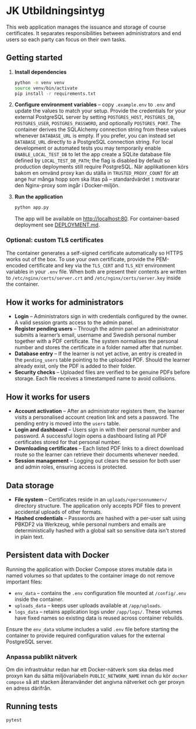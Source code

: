 # JK Utbildningsintyg

This web application manages the issuance and storage of course certificates. It separates responsibilities between administrators and end users so each party can focus on their own tasks.

## Getting started

1. **Install dependencies**
   ```bash
   python -m venv venv
   source venv/bin/activate
   pip install -r requirements.txt
   ```
2. **Configure environment variables** – copy `.example.env` to `.env` and update the values to match your setup. Provide the credentials for your external PostgreSQL server by setting `POSTGRES_HOST`, `POSTGRES_DB`, `POSTGRES_USER`, `POSTGRES_PASSWORD`, and optionally `POSTGRES_PORT`. The container derives the SQLAlchemy connection string from these values whenever `DATABASE_URL` is empty. If you prefer, you can instead set `DATABASE_URL` directly to a PostgreSQL connection string. For local development or automated tests you may temporarily enable `ENABLE_LOCAL_TEST_DB` to let the app create a SQLite database file defined by `LOCAL_TEST_DB_PATH`; the flag is disabled by default so production deployments still require PostgreSQL. När applikationen körs bakom en omvänd proxy kan du ställa in `TRUSTED_PROXY_COUNT` för att ange hur många hopp som ska litas på – standardvärdet `1` motsvarar den Nginx-proxy som ingår i Docker-miljön.

3. **Run the application**
   ```bash
   python app.py
   ```
   The app will be available on <http://localhost:80>. For container-based deployment see [DEPLOYMENT.md](DEPLOYMENT.md).

### Optional: custom TLS certificates

The container generates a self-signed certificate automatically so HTTPS works
out of the box. To use your own certificate, provide the PEM-encoded
certificate and key via the ``TLS_CERT`` and ``TLS_KEY`` environment
variables in your `.env` file. When both are present their contents are written
to `/etc/nginx/certs/server.crt` and `/etc/nginx/certs/server.key` inside the
container.


## How it works for administrators

* **Login** – Administrators sign in with credentials configured by the owner. A valid session grants access to the admin panel.
* **Register pending users** – Through the admin panel an administrator submits a learner’s email, username and Swedish personal number together with a PDF certificate. The system normalises the personal number and stores the certificate in a folder named after that number.
* **Database entry** – If the learner is not yet active, an entry is created in the `pending_users` table pointing to the uploaded PDF. Should the learner already exist, only the PDF is added to their folder.
* **Security checks** – Uploaded files are verified to be genuine PDFs before storage. Each file receives a timestamped name to avoid collisions.

## How it works for users

* **Account activation** – After an administrator registers them, the learner visits a personalised account creation link and sets a password. The pending entry is moved into the `users` table.
* **Login and dashboard** – Users sign in with their personal number and password. A successful login opens a dashboard listing all PDF certificates stored for that personal number.
* **Downloading certificates** – Each listed PDF links to a direct download route so the learner can retrieve their documents whenever needed.
* **Session management** – Logging out clears the session for both user and admin roles, ensuring access is protected.

## Data storage

* **File system** – Certificates reside in an `uploads/<personnummer>/` directory structure. The application only accepts PDF files to prevent accidental uploads of other formats.
* **Hashed credentials** – Passwords are hashed with a per-user salt using PBKDF2 via Werkzeug, while personal numbers and emails are deterministically hashed with a global salt so sensitive data isn't stored in plain text.

## Persistent data with Docker

Running the application with Docker Compose stores mutable data in named volumes so that updates to the container image do not remove important files:

* `env_data` – contains the `.env` configuration file mounted at `/config/.env` inside the container.
* `uploads_data` – keeps user uploads available at `/app/uploads`.
* `logs_data` – retains application logs under `/app/logs/`.
These volumes have fixed names so existing data is reused across container rebuilds.

Ensure the `env_data` volume includes a valid `.env` file before starting the container to provide required configuration values for the external PostgreSQL server.

### Anpassa publikt nätverk

Om din infrastruktur redan har ett Docker-nätverk som ska delas med proxyn kan
du sätta miljövariabeln `PUBLIC_NETWORK_NAME` innan du kör `docker compose`
så att stacken återanvänder det angivna nätverket och ger proxyn en adress därifrån.

## Running tests

```bash
pytest
```

